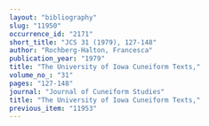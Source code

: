 ```yaml
---
layout: "bibliography"
slug: "11950"
occurrence_id: "2171"
short_title: "JCS 31 (1979), 127-148"
author: "Rochberg-Halton, Francesca"
publication_year: "1979"
title: "The University of Iowa Cuneiform Texts,"
volume_no_: "31"
pages: "127-148"
journal: "Journal of Cuneiform Studies"
title: "The University of Iowa Cuneiform Texts,"
previous_item: "11953"
---
```

